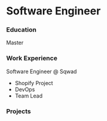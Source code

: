 # Software Engineer

### Education
Master

### Work Experience
Software Engineer @ Sqwad
- Shopify Project
- DevOps
- Team Lead

### Projects
